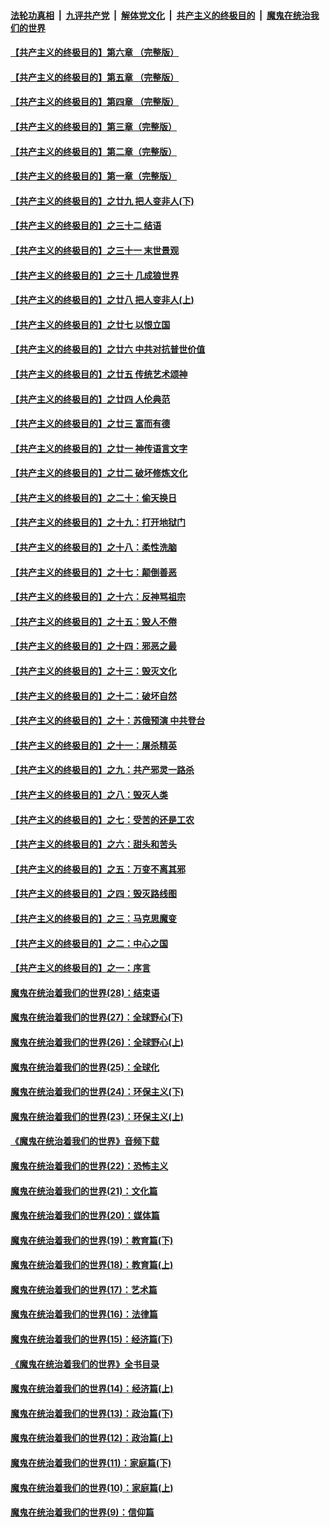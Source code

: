 ####  [法轮功真相](../../../../basic/blob/master/README.md?t=05090301) &nbsp;|&nbsp; [九评共产党](../../../../9ping.md/blob/master/README.md?t=05090301) &nbsp;|&nbsp; [解体党文化](../../../../jtdwh.md/blob/master/README.md?t=05090301)  &nbsp;|&nbsp; [共产主义的终极目的](../../../../gczydzjmd.md/blob/master/README.md?t=05090301) &nbsp;|&nbsp; [魔鬼在统治我们的世界](../../../../mgztzwmdsj.md/blob/master/README.md?t=05090301) 

#### [【共产主义的终极目的】第六章 （完整版）](../pages/nsc422/n11428913.md?t=05090301) 

#### [【共产主义的终极目的】第五章 （完整版）](../pages/nsc422/n11428912.md?t=05090301) 

#### [【共产主义的终极目的】第四章 （完整版）](../pages/nsc422/n11428907.md?t=05090301) 

#### [【共产主义的终极目的】第三章（完整版）](../pages/nsc422/n11428848.md?t=05090301) 

#### [【共产主义的终极目的】第二章（完整版）](../pages/nsc422/n11428831.md?t=05090301) 

#### [【共产主义的终极目的】第一章（完整版）](../pages/nsc422/n11417651.md?t=05090301) 

#### [【共产主义的终极目的】之廿九 把人变非人(下)](../pages/nsc422/n11344140.md?t=05090301) 

#### [【共产主义的终极目的】之三十二 结语](../pages/nsc422/n11360535.md?t=05090301) 

#### [【共产主义的终极目的】之三十一 末世景观](../pages/nsc422/n11351129.md?t=05090301) 

#### [【共产主义的终极目的】之三十 几成狼世界](../pages/nsc422/n11348280.md?t=05090301) 

#### [【共产主义的终极目的】之廿八 把人变非人(上)](../pages/nsc422/n11340492.md?t=05090301) 

#### [【共产主义的终极目的】之廿七 以恨立国](../pages/nsc422/n11336944.md?t=05090301) 

#### [【共产主义的终极目的】之廿六 中共对抗普世价值](../pages/nsc422/n11324785.md?t=05090301) 

#### [【共产主义的终极目的】之廿五 传统艺术颂神](../pages/nsc422/n11296396.md?t=05090301) 

#### [【共产主义的终极目的】之廿四 人伦典范](../pages/nsc422/n11296397.md?t=05090301) 

#### [【共产主义的终极目的】之廿三 富而有德](../pages/nsc422/n11283598.md?t=05090301) 

#### [【共产主义的终极目的】之廿一 神传语言文字](../pages/nsc422/n11263265.md?t=05090301) 

#### [【共产主义的终极目的】之廿二 破坏修炼文化](../pages/nsc422/n11245728.md?t=05090301) 

#### [【共产主义的终极目的】之二十：偷天换日](../pages/nsc422/n11238846.md?t=05090301) 

#### [【共产主义的终极目的】之十九：打开地狱门](../pages/nsc422/n11206376.md?t=05090301) 

#### [【共产主义的终极目的】之十八：柔性洗脑](../pages/nsc422/n11199994.md?t=05090301) 

#### [【共产主义的终极目的】之十七：颠倒善恶](../pages/nsc422/n11179782.md?t=05090301) 

#### [【共产主义的终极目的】之十六：反神骂祖宗](../pages/nsc422/n11166798.md?t=05090301) 

#### [【共产主义的终极目的】之十五：毁人不倦](../pages/nsc422/n11166792.md?t=05090301) 

#### [【共产主义的终极目的】之十四：邪恶之最](../pages/nsc422/n11150249.md?t=05090301) 

#### [【共产主义的终极目的】之十三：毁灭文化](../pages/nsc422/n11135227.md?t=05090301) 

#### [【共产主义的终极目的】之十二：破坏自然](../pages/nsc422/n11135214.md?t=05090301) 

#### [【共产主义的终极目的】之十：苏俄预演 中共登台](../pages/nsc422/n11118424.md?t=05090301) 

#### [【共产主义的终极目的】之十一：屠杀精英](../pages/nsc422/n11118442.md?t=05090301) 

#### [【共产主义的终极目的】之九：共产邪灵一路杀](../pages/nsc422/n11114139.md?t=05090301) 

#### [【共产主义的终极目的】之八：毁灭人类](../pages/nsc422/n11108503.md?t=05090301) 

#### [【共产主义的终极目的】之七：受苦的还是工农](../pages/nsc422/n11101809.md?t=05090301) 

#### [【共产主义的终极目的】之六：甜头和苦头](../pages/nsc422/n11096971.md?t=05090301) 

#### [【共产主义的终极目的】之五：万变不离其邪](../pages/nsc422/n11091285.md?t=05090301) 

#### [【共产主义的终极目的】之四：毁灭路线图](../pages/nsc422/n11086284.md?t=05090301) 

#### [【共产主义的终极目的】之三：马克思魔变](../pages/nsc422/n11061941.md?t=05090301) 

#### [【共产主义的终极目的】之二：中心之国](../pages/nsc422/n11047728.md?t=05090301) 

#### [【共产主义的终极目的】之一：序言](../pages/nsc422/n11086077.md?t=05090301) 

#### [魔鬼在统治着我们的世界(28)：结束语](../pages/nsc422/n10936246.md?t=05090301) 

#### [魔鬼在统治着我们的世界(27)：全球野心(下)](../pages/nsc422/n10928319.md?t=05090301) 

#### [魔鬼在统治着我们的世界(26)：全球野心(上)](../pages/nsc422/n10900318.md?t=05090301) 

#### [魔鬼在统治着我们的世界(25)：全球化](../pages/nsc422/n10788205.md?t=05090301) 

#### [魔鬼在统治着我们的世界(24)：环保主义(下)](../pages/nsc422/n10695307.md?t=05090301) 

#### [魔鬼在统治着我们的世界(23)：环保主义(上)](../pages/nsc422/n10688613.md?t=05090301) 

#### [《魔鬼在统治着我们的世界》音频下载](../pages/nsc422/n10635553.md?t=05090301) 

#### [魔鬼在统治着我们的世界(22)：恐怖主义](../pages/nsc422/n10614727.md?t=05090301) 

#### [魔鬼在统治着我们的世界(21)：文化篇](../pages/nsc422/n10597706.md?t=05090301) 

#### [魔鬼在统治着我们的世界(20)：媒体篇](../pages/nsc422/n10586579.md?t=05090301) 

#### [魔鬼在统治着我们的世界(19)：教育篇(下)](../pages/nsc422/n10564808.md?t=05090301) 

#### [魔鬼在统治着我们的世界(18)：教育篇(上)](../pages/nsc422/n10526970.md?t=05090301) 

#### [魔鬼在统治着我们的世界(17)：艺术篇](../pages/nsc422/n10499093.md?t=05090301) 

#### [魔鬼在统治着我们的世界(16)：法律篇](../pages/nsc422/n10485969.md?t=05090301) 

#### [魔鬼在统治着我们的世界(15)：经济篇(下)](../pages/nsc422/n10469975.md?t=05090301) 

#### [《魔鬼在统治着我们的世界》全书目录](../pages/nsc422/n10464261.md?t=05090301) 

#### [魔鬼在统治着我们的世界(14)：经济篇(上)](../pages/nsc422/n10457370.md?t=05090301) 

#### [魔鬼在统治着我们的世界(13)：政治篇(下)](../pages/nsc422/n10448270.md?t=05090301) 

#### [魔鬼在统治着我们的世界(12)：政治篇(上)](../pages/nsc422/n10444576.md?t=05090301) 

#### [魔鬼在统治着我们的世界(11)：家庭篇(下)](../pages/nsc422/n10440961.md?t=05090301) 

#### [魔鬼在统治着我们的世界(10)：家庭篇(上)](../pages/nsc422/n10435448.md?t=05090301) 

#### [魔鬼在统治着我们的世界(9)：信仰篇](../pages/nsc422/n10432159.md?t=05090301) 

